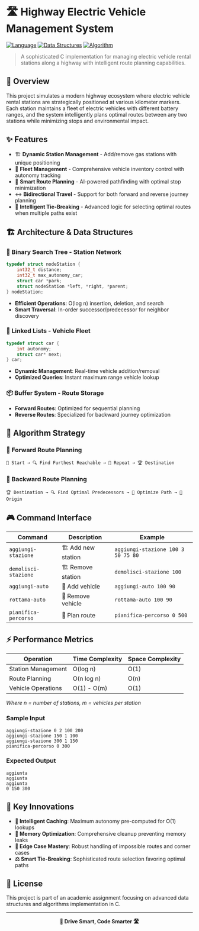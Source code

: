 # 🛣️ Highway Electric Vehicle Management System

[![Language](https://img.shields.io/badge/Language-C-blue.svg)](https://en.wikipedia.org/wiki/C_(programming_language))
[![Data Structures](https://img.shields.io/badge/Data%20Structures-BST%20%7C%20Linked%20Lists-green.svg)]()
[![Algorithm](https://img.shields.io/badge/Algorithm-Greedy%20%7C%20Graph%20Traversal-orange.svg)]()

> A sophisticated C implementation for managing electric vehicle rental stations along a highway with intelligent route planning capabilities.

## 🚗 Overview

This project simulates a modern highway ecosystem where electric vehicle rental stations are strategically positioned at various kilometer markers. Each station maintains a fleet of electric vehicles with different battery ranges, and the system intelligently plans optimal routes between any two stations while minimizing stops and environmental impact.

## ✨ Features

- 🏗️ **Dynamic Station Management** - Add/remove gas stations with unique positioning
- 🚙 **Fleet Management** - Comprehensive vehicle inventory control with autonomy tracking  
- 🧭 **Smart Route Planning** - AI-powered pathfinding with optimal stop minimization
- ↔️ **Bidirectional Travel** - Support for both forward and reverse journey planning
- 🎯 **Intelligent Tie-Breaking** - Advanced logic for selecting optimal routes when multiple paths exist

## 🏗️ Architecture & Data Structures

### 🌳 Binary Search Tree - Station Network
```c
typedef struct nodeStation {
    int32_t distance;
    int32_t max_autonomy_car;
    struct car *park;
    struct nodeStation *left, *right, *parent;
} nodeStation;
```
- **Efficient Operations**: O(log n) insertion, deletion, and search
- **Smart Traversal**: In-order successor/predecessor for neighbor discovery

### 🔗 Linked Lists - Vehicle Fleet
```c
typedef struct car {
    int autonomy;
    struct car* next;
} car;
```
- **Dynamic Management**: Real-time vehicle addition/removal
- **Optimized Queries**: Instant maximum range vehicle lookup

### 📦 Buffer System - Route Storage
- **Forward Routes**: Optimized for sequential planning
- **Reverse Routes**: Specialized for backward journey optimization

## 🚀 Algorithm Strategy

### 🎯 Forward Route Planning
```
🏁 Start → 🔍 Find Furthest Reachable → 🔄 Repeat → 🏆 Destination
```

### 🔄 Backward Route Planning  
```
🏆 Destination → 🔍 Find Optimal Predecessors → 🎯 Optimize Path → 🏁 Origin
```

## 🎮 Command Interface

| Command | Description | Example |
|---------|-------------|---------|
| `aggiungi-stazione` | 🏗️ Add new station | `aggiungi-stazione 100 3 50 75 80` |
| `demolisci-stazione` | 🏗️ Remove station | `demolisci-stazione 100` |
| `aggiungi-auto` | 🚗 Add vehicle | `aggiungi-auto 100 90` |
| `rottama-auto` | 🚗 Remove vehicle | `rottama-auto 100 90` |
| `pianifica-percorso` | 🧭 Plan route | `pianifica-percorso 0 500` |

## ⚡ Performance Metrics

| Operation | Time Complexity | Space Complexity |
|-----------|----------------|------------------|
| Station Management | O(log n) | O(1) |
| Route Planning | O(n log n) | O(n) |
| Vehicle Operations | O(1) - O(m) | O(1) |

*Where n = number of stations, m = vehicles per station*


### Sample Input
```
aggiungi-stazione 0 2 100 200
aggiungi-stazione 150 1 100
aggiungi-stazione 300 1 150
pianifica-percorso 0 300
```

### Expected Output
```
aggiunta
aggiunta  
aggiunta
0 150 300
```

## 🎯 Key Innovations

- **🧠 Intelligent Caching**: Maximum autonomy pre-computed for O(1) lookups
- **🔄 Memory Optimization**: Comprehensive cleanup preventing memory leaks  
- **🎪 Edge Case Mastery**: Robust handling of impossible routes and corner cases
- **⚖️ Smart Tie-Breaking**: Sophisticated route selection favoring optimal paths



## 📄 License

This project is part of an academic assignment focusing on advanced data structures and algorithms implementation in C.

---

<div align="center">
  <strong>🚗 Drive Smart, Code Smarter 🛣️</strong>
</div>